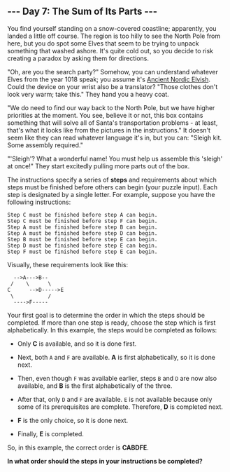 ## --- Day 7: The Sum of Its Parts ---
You find yourself standing on a snow-covered coastline; apparently, you landed a little off course. The region is too hilly to see the North Pole from here, but you do spot some Elves that seem to be trying to unpack something that washed ashore. It's quite cold out, so you decide to risk creating a paradox by asking them for directions.
 
"Oh, are you the search party?" Somehow, you can understand whatever Elves from the year 1018 speak; you assume it's [Ancient Nordic Elvish](/2015/day/6). Could the device on your wrist also be a translator? "Those clothes don't look very warm; take this." They hand you a heavy coat.
 
"We do need to find our way back to the North Pole, but we have higher priorities at the moment. You see, believe it or not, this box contains something that will solve all of Santa's transportation problems - at least, that's what it looks like from the pictures in the instructions." It doesn't seem like they can read whatever language it's in, but you can: "Sleigh kit. Some assembly required.<!--- Just some oak and some pine and a handful of Norsemen. -->"
 
"'Sleigh'? What a wonderful name! You must help us assemble this 'sleigh' at once!" They start excitedly pulling more parts out of the box.
 
The instructions specify a series of **steps** and requirements about which steps must be finished before others can begin (your puzzle input). Each step is designated by a single letter. For example, suppose you have the following instructions:
 

```
Step C must be finished before step A can begin.
Step C must be finished before step F can begin.
Step A must be finished before step B can begin.
Step A must be finished before step D can begin.
Step B must be finished before step E can begin.
Step D must be finished before step E can begin.
Step F must be finished before step E can begin.
```

 
Visually, these requirements look like this:
 

```
  -->A--->B--
 /    \      \
C      -->D----->E
 \           /
  ---->F-----
```

 
Your first goal is to determine the order in which the steps should be completed. If more than one step is ready, choose the step which is first alphabetically. In this example, the steps would be completed as follows:
 
 
- Only **C** is available, and so it is done first.
 
- Next, both `A` and `F` are available. **A** is first alphabetically, so it is done next.
 
- Then, even though `F` was available earlier, steps `B` and `D` are now also available, and **B** is the first alphabetically of the three.
 
- After that, only `D` and `F` are available. `E` is not available because only some of its prerequisites are complete. Therefore, **D** is completed next.
 
- **F** is the only choice, so it is done next.
 
- Finally, **E** is completed.
 
 
So, in this example, the correct order is **CABDFE**.
 
**In what order should the steps in your instructions be completed?**
 